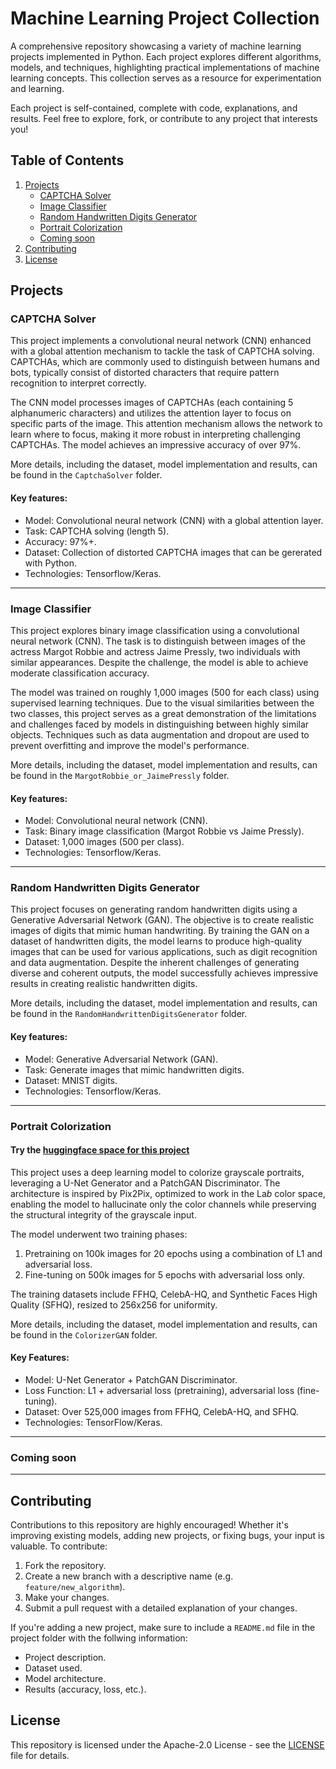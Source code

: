 # Machine Learning Project Collection
A comprehensive repository showcasing a variety of machine learning projects implemented in Python. Each project explores different algorithms, models, and techniques, highlighting practical implementations of machine learning concepts. This collection serves as a resource for experimentation and learning.

Each project is self-contained, complete with code, explanations, and results. Feel free to explore, fork, or contribute to any project that interests you!

## Table of Contents
1. [Projects](#projects)
    - [CAPTCHA Solver](#captcha-solver)
    - [Image Classifier](#image-classifier)
    - [Random Handwritten Digits Generator](#random-handwritten-digits-generator)
    - [Portrait Colorization](#portrait-colorization)
    - [Coming soon](#coming-soon)
2. [Contributing](#contributing)
3. [License](#license)

## Projects
### CAPTCHA Solver
This project implements a convolutional neural network (CNN) enhanced with a global attention mechanism to tackle the task of CAPTCHA solving. CAPTCHAs, which are commonly used to distinguish between humans and bots, typically consist of distorted characters that require pattern recognition to interpret correctly.

The CNN model processes images of CAPTCHAs (each containing 5 alphanumeric characters) and utilizes the attention layer to focus on specific parts of the image. This attention mechanism allows the network to learn where to focus, making it more robust in interpreting challenging CAPTCHAs. The model achieves an impressive accuracy of over 97%.

More details, including the dataset, model implementation and results, can be found in the ```CaptchaSolver``` folder.

#### Key features:
- Model: Convolutional neural network (CNN) with a global attention layer.
- Task: CAPTCHA solving (length 5).
- Accuracy: 97%+.
- Dataset: Collection of distorted CAPTCHA images that can be gererated with Python.
- Technologies: Tensorflow/Keras.
---

### Image Classifier
This project explores binary image classification using a convolutional neural network (CNN). The task is to distinguish between images of the actress Margot Robbie and actress Jaime Pressly, two individuals with similar appearances. Despite the challenge, the model is able to achieve moderate classification accuracy.

The model was trained on roughly 1,000 images (500 for each class) using supervised learning techniques. Due to the visual similarities between the two classes, this project serves as a great demonstration of the limitations and challenges faced by models in distinguishing between highly similar objects. Techniques such as data augmentation and dropout are used to prevent overfitting and improve the model's performance.

More details, including the dataset, model implementation and results, can be found in the ```MargotRobbie_or_JaimePressly``` folder.

#### Key features:
- Model: Convolutional neural network (CNN).
- Task: Binary image classification (Margot Robbie vs Jaime Pressly).
- Dataset: 1,000 images (500 per class).
- Technologies: Tensorflow/Keras.
---

### Random Handwritten Digits Generator
This project focuses on generating random handwritten digits using a Generative Adversarial Network (GAN). The objective is to create realistic images of digits that mimic human handwriting. By training the GAN on a dataset of handwritten digits, the model learns to produce high-quality images that can be used for various applications, such as digit recognition and data augmentation. Despite the inherent challenges of generating diverse and coherent outputs, the model successfully achieves impressive results in creating realistic handwritten digits.

More details, including the dataset, model implementation and results, can be found in the ```RandomHandwrittenDigitsGenerator``` folder.

#### Key features:
- Model: Generative Adversarial Network (GAN).
- Task: Generate images that mimic handwritten digits.
- Dataset: MNIST digits.
- Technologies: Tensorflow/Keras.
---

### Portrait Colorization
#### Try the [huggingface space for this project](https://huggingface.co/spaces/LennyS17/portrait-colorizer)
This project uses a deep learning model to colorize grayscale portraits, leveraging a U-Net Generator and a PatchGAN Discriminator. The architecture is inspired by Pix2Pix, optimized to work in the La*b* color space, enabling the model to hallucinate only the color channels while preserving the structural integrity of the grayscale input.

The model underwent two training phases:
1. Pretraining on 100k images for 20 epochs using a combination of L1 and adversarial loss.
2. Fine-tuning on 500k images for 5 epochs with adversarial loss only.

The training datasets include FFHQ, CelebA-HQ, and Synthetic Faces High Quality (SFHQ), resized to 256x256 for uniformity.

More details, including the dataset, model implementation and results, can be found in the ```ColorizerGAN``` folder.

#### Key Features:
- Model: U-Net Generator + PatchGAN Discriminator.
- Loss Function: L1 + adversarial loss (pretraining), adversarial loss (fine-tuning).
- Dataset: Over 525,000 images from FFHQ, CelebA-HQ, and SFHQ.
- Technologies: TensorFlow/Keras.
---

### Coming soon
---

## Contributing
Contributions to this repository are highly encouraged! Whether it's improving existing models, adding new projects, or fixing bugs, your input is valuable. To contribute:
1. Fork the repository.
2. Create a new branch with a descriptive name (e.g. ```feature/new_algorithm```).
3. Make your changes.
4. Submit a pull request with a detailed explanation of your changes.

If you're adding a new project, make sure to include a ```README.md``` file in the project folder with the follwing information:
- Project description.
- Dataset used.
- Model architecture.
- Results (accuracy, loss, etc.).

## License
This repository is licensed under the Apache-2.0 License - see the [LICENSE](../LICENSE) file for details.
